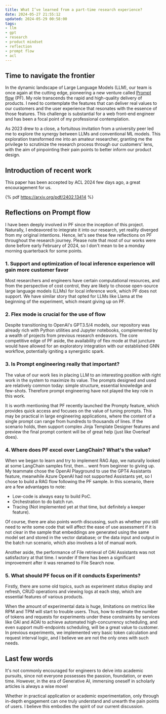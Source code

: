```yaml
---
title: What I’ve learned from a part-time research experience?
date: 2024-05-27 21:55:12
updated: 2024-05-29 00:58:00
tags:
- llm
- gpt
- research
- product mindset
- reflection
- prompt flow
- acl
---
```


## Time to navigate the frontier

In the dynamic landscape of Large Language Models (LLM), our team is once again at the cutting edge, pioneering a new venture called [Prompt flow](https://github.com/microsoft/promptflow) (PF). My role transcends the rapid and high-quality delivery of products. I need to contemplate the features that can deliver real values to our customers and the user experience that resonates with the essence of those features. This challenge is substantial for a web front-end engineer and has been a focal point of my professional contemplation.

As 2023 drew to a close, a fortuitous invitation from a university peer led me to explore the synergy between LLMs and conventional ML models. This exploration transformed me into an amateur researcher, granting me the privilege to scrutinize the research process through our customers' lens, with the aim of pinpointing their pain points to better inform our product design.

<!-- more -->

## Introduction of recent work

This paper has been accepted by ACL 2024 few days ago, a great encouragement for us.

{% pdf https://arxiv.org/pdf/2402.13414 %}

## Reflections on Prompt flow

I have been deeply involved in PF since the inception of this project. Naturally, I endeavored to integrate it into our research, yet reality diverged from my original intentions. Hence, let's see these few reflections on PF throughout the research journey. Please note that most of our works were done before early February of 2024, so I don't mean to be a monday morning quarterback for some points.

### 1. Support and optimization of local inference experience will gain more customer favor

Most researchers and engineers have certain computational resources, and from the perspective of cost control, they are likely to choose open-source large language models (LLMs) for local inference work, which PF does not support. We have similar story that opted for LLMs like Llama at the beginning of the experiment, which meant giving up on PF.

### 2. Flex mode is crucial for the use of flow

Despite transitioning to OpenAI's GPT3.5/4 models, our repository was already rich with Python utilities and Jupyter notebooks, complemented by a wealth of projects from previous research endeavors. The core competitive edge of PF aside, the availability of flex mode at that juncture would have allowed for an exploratory integration with our established GNN workflow, potentially igniting a synergistic spark.

### 3. Is Prompt engineering really that important?

The value of our work lies in placing LLM to an interesting position with right work in the system to maximize its value. The prompts designed and used are relatively common today: simple structure, essential knowledge and few-shots. Therefore prompt engineering have not played the key role in this work.

It is worth mentioning that PF recently launched the Prompty feature, which provides quick access and focuses on the value of tuning prompts. This may be practical in large engineering applications, where the content of a single prompt can range from hundreds to thousands of lines. If the scenario holds, then support complex Jinja Template Designer features and preview the final prompt content will be of great help (just like Overleaf does).

### 4. Where does PF excel over LangChain? What's the value?

When we began to learn and try to implement RAG App, we naturally looked at some LangChain samples first, then... went from beginner to giving up. My teammate chose the OpenAI Playground to use the GPT4 Assistants feature, meanwhile Azure OpenAI had not supported Assistants yet, so I chose to build a RAG flow following the PF sample. In this scenario, there are a few advantages to note:

- Low-code is always easy to build PoC.
- Orchestration to do batch run.
- Tracing (Not implemented yet at that time, but definitely a keeper feature).

Of course, there are also points worth discussing, such as whether you still need to write some code that will affect the ease of use assessment if it is not clear in the sample that embeddings are generated using the same model set and stored in the vector database; or the data input and output in the batch run scenario, which also involves a lot of manual work.

Another aside, the performance of File retrieval of OAI Assistants was not satisfactory at that time. I wonder if there has been a significant improvement after it was renamed to File Search now.

### 5. What should PF focus on if it conducts Experiments?

Firstly, there are some old topics, such as experiment status display and refresh, CRUD operations and viewing logs at each step, which are essential features of various products.

When the amount of experimental data is huge, limitations on metrics like RPM and TPM will start to trouble users. Thus, how to estimate the number of tokens and requests for experiments under these constraints by services like OAI and AOAI to achieve automated high-concurrency scheduling, and even support multi-endpoints scheduling, will be a great value to customer. In previous experiments, we implemented very basic token calculation and request interval logic, and I believe we are not the only ones with such needs.

## Last few words

It's not commonly encouraged for engineers to delve into academic pursuits, since not everyone possesses the passion, foundation, or even time. However, in the era of Generative AI, immersing oneself in scholarly articles is always a wise move!

Whether in practical application or academic experimentation, only through in-depth engagement can one truly understand and unearth the pain points of users. I believe this embodies the spirit of our current discussion.
